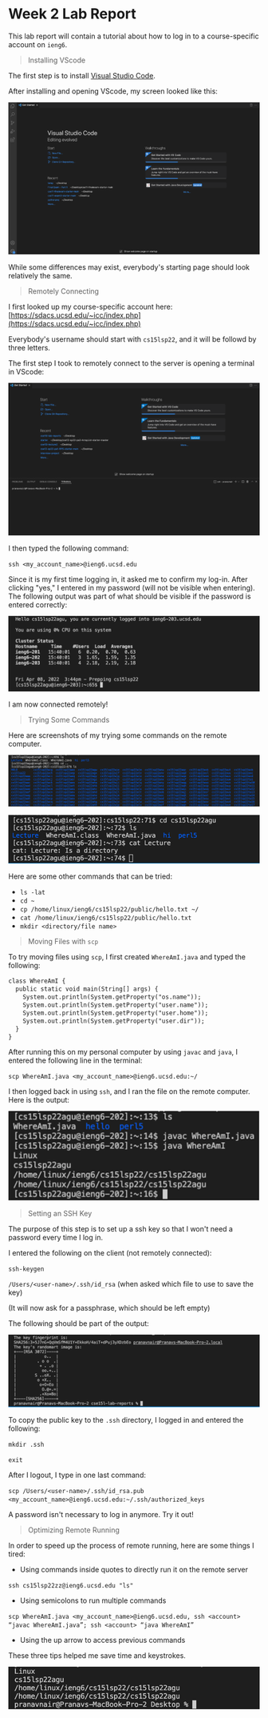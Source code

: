 # Week 2 Lab Report

This lab report will contain a tutorial about how to log in to a course-specific account on `ieng6`. 

> Installing VScode

The first step is to install [Visual Studio Code](https://code.visualstudio.com/).

After installing and opening VScode, my screen looked like this:

![Image](ss1.png)

While some differences may exist, everybody's starting page should look relatively the same. 

> Remotely Connecting

I first looked up my course-specific account here:
[https://sdacs.ucsd.edu/~icc/index.php](https://sdacs.ucsd.edu/~icc/index.php)

Everybody's username should start with `cs15lsp22`, and it will be followd by three letters.

The first step I took to remotely connect to the server is opening a terminal in VScode:

![Image](ss2.png)

I then typed the following command:

`ssh <my_account_name>@ieng6.ucsd.edu`

Since it is my first time logging in, it asked me to confirm my log-in. After clicking "yes," I entered in my password (will not be visible when entering). The following output was part of what should be visible if the password is entered correctly:

![Image](ss3.png)

I am now connected remotely!

> Trying Some Commands

Here are screenshots of my trying some commands on the remote computer.

![Image](ss4.png)

![Image](ss5.png)

Here are some other commands that can be tried:
* `ls -lat`
* `cd ~`
* `cp /home/linux/ieng6/cs15lsp22/public/hello.txt ~/`
* `cat /home/linux/ieng6/cs15lsp22/public/hello.txt`
* `mkdir <directory/file name>`

> Moving Files with `scp`

To try moving files using `scp`, I first created `WhereAmI.java` and typed the following:
```
class WhereAmI {
  public static void main(String[] args) {
    System.out.println(System.getProperty("os.name"));
    System.out.println(System.getProperty("user.name"));
    System.out.println(System.getProperty("user.home"));
    System.out.println(System.getProperty("user.dir"));
  }
}
```

After running this on my personal computer by using `javac` and `java`, I entered the following line in the terminal:

`scp WhereAmI.java <my_account_name>@ieng6.ucsd.edu:~/`

I then logged back in using `ssh`, and I ran the file on the remote computer. Here is the output:

![Image](ss6.png)

> Setting an SSH Key

The purpose of this step is to set up a ssh key so that I won't need a password every time I log in. 

I entered the following on the client (not remotely connected):

`ssh-keygen`

`/Users/<user-name>/.ssh/id_rsa` (when asked which file to use to save the key)

(It will now ask for a passphrase, which should be left empty)

The following should be part of the output:

![Image](ss7.png)

To copy the public key to the `.ssh` directory, I logged in and entered the following:

`mkdir .ssh`

`exit`

After I logout, I type in one last command:

`scp /Users/<user-name>/.ssh/id_rsa.pub <my_account_name>@ieng6.ucsd.edu:~/.ssh/authorized_keys`

A password isn't necessary to log in anymore. Try it out!

> Optimizing Remote Running

In order to speed up the process of remote running, here are some things I tired:

* Using commands inside quotes to directly run it on the remote server

`ssh cs15lsp22zz@ieng6.ucsd.edu "ls"`

* Using semicolons to run multiple commands

`scp WhereAmI.java <my_account_name>@ieng6.ucsd.edu, ssh <account> “javac WhereAmI.java”; ssh <account> “java WhereAmI”`

* Using the up arrow to access previous commands

These three tips helped me save time and keystrokes. 

![Image](ss8.png)
 


